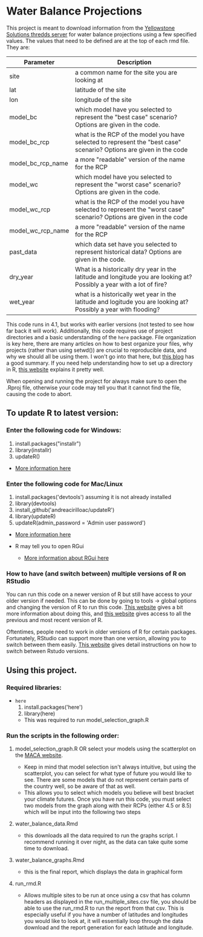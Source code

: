 # Water Balance Projections

This project is meant to download information from the [Yellowstone Solutions thredds server](http://www.yellowstone.solutions/thredds/catalog.html) for water balance projections using a few specified values.
The values that need to be defined are at the top of each rmd file. They are:

| Parameter    | Description                                                                             |
|--------------|-----------------------------------------------------------------------------------------|
| site         | a common name for the site you are looking at                                           |
| lat          | latitude of the site                                                                    |
| lon          | longitude of the site                                                                   |
| model_bc     | which model have you selected to represent the "best case" scenario? Options are given in the code.|
| model_bc_rcp | what is the RCP of the model you have selected to represent the "best case" scenario? Options are given in the code |
| model_bc_rcp_name | a more "readable" version of the name for the RCP                                  |
| model_wc | which model have you selected to represent the "worst case" scenario? Options are given in the code.|
| model_wc_rcp | what is the RCP of the model you have selected to represent the "worst case" scenario? Options are given in the code |
| model_wc_rcp_name | a more "readable" version of the name for the RCP                                  |
| past_data | which data set have you selected to represent historical data? Options are given in the code. |
| dry_year | What is a historically dry year in the latitude and longitude you are looking at? Possibly a year with a lot of fire? |
| wet_year | what is a historically wet year in the latitude and logitude you are looking at? Possibly a year with flooding? |

This code runs in 4.1, but works with earlier versions (not tested to see how far back it will work). Additionally, this code requires use of project directories and a basic understanding of the `here` package. File organization is key here, there are many articles on how to best organize your files, why projects (rather than using setwd()) are crucial to reproducible data, and why we should all be using them. I won't go into that here, but [this blog](https://martinctc.github.io/blog/rstudio-projects-and-working-directories-a-beginner's-guide/) has a good summary. If you need help understanding how to set up a directory in R, [this website](https://support.rstudio.com/hc/en-us/articles/200526207-Using-Projects) explains it pretty well.

When opening and running the project for always make sure to open the .Rproj file, otherwise your code may tell you that it cannot find the file, causing the code to abort. 


## To update R to latest version:

### Enter the following code for Windows:

1. install.packages("installr")
2. library(installr)
3. updateR()

- [More information here](https://www.r-statistics.com/2015/06/a-step-by-step-screenshots-tutorial-for-upgrading-r-on-windows/#:~:text=If%20you%20are%20running%20R,installr%20updateR()%20%23%20updating%20R.)


### Enter the following code for Mac/Linux

1. install.packages('devtools') assuming it is not already installed
2. library(devtools)
3. install_github('andreacirilloac/updateR')
4. library(updateR)
5. updateR(admin_password = 'Admin user password')

- [More information here](http://www.andreacirillo.com/2018/03/10/updater-package-update-r-version-with-a-function-on-mac-osx/)


- R may tell you to open RGui
  - [More information about RGui here](https://www.dummies.com/programming/r/how-to-navigate-rgui/)

### How to have (and switch between) multiple versions of R on RStudio

You can run this code on a newer version of R but still have access to your older version if needed. This can be done by going to tools -> global options and changing the version of R to run this code. [This website](https://support.rstudio.com/hc/en-us/articles/212364537-Multiple-Versions-of-R-in-RStudio-Server-Pro) gives a bit more information about doing this, and [this website](https://cran.r-project.org/bin/windows/base/old/) gives access to all the previous and most recent version of R.

Oftentimes, people need to work in older versions of R for certain packages. Fortunately, RStudio can support more than one version, allowing you to switch between them easily. [This website](http://derekogle.com/IFAR/supplements/installations/InstallRStudioWin.html) gives detail instructions on how to switch between Rstudo versions.


## Using this project.
### Required libraries:
- `here`
  1. install.packages('here')
  2. library(here)
  - This was required to run model_selection_graph.R

### Run the scripts in the following order:

1. model_selection_graph.R OR select your models using the scatterplot on the [MACA website](https://climate.northwestknowledge.net/MACA/vis_scatterplot.php).
    + Keep in mind that model selection isn't always intuitive, but using the scatterplot, you can select for what type of future you would like to see. There are some models that do not represent certain parts of the country well, so be aware of that as well.
   + This allows you to select which models you believe will best bracket your climate futures. Once you have run this code, you must select two models from the graph along with their RCPs (either 4.5 or 8.5) which will be input into the following two steps
2. water_balance_data.Rmd
    + this downloads all the data required to run the graphs script. I recommend running it over night, as the data can take quite some time to download.
3. water_balance_graphs.Rmd
    + this is the final report, which displays the data in graphical form
    
4. run_rmd.R
   + Allows multiple sites to be run at once using a csv that has column headers as displayed in the run_multiple_sites.csv file, you should be able to use the run_rmd.R to run the report from that csv. This is especially useful if you have a number of latitudes and longitudes you would like to look at, it will essentially loop through the data download and the report generation for each latitude and longitude.
